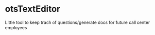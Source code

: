 # otsTextEditor
Little tool to keep trach of questions/generate docs for future call center employees
